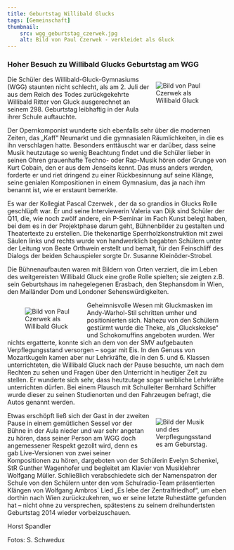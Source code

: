 ```yaml
---
title: Geburtstag Willibald Glucks
tags: [Gemeinschaft]
thumbnail: 
    src: wgg_geburtstag_czerwek.jpg
    alt: Bild von Paul Czerwek - verkleidet als Gluck
---
```

<h3>
    Hoher Besuch zu Willibald Glucks Geburtstag am WGG
</h3>

<figure style="float: right; margin-left: 15px; width: 25%; margin-bottom: 15px">
    <img src ="images/wgg_geburtstag_czerwek2.jpg" alt="Bild von Paul Czerwek als Willibald Gluck"></img>
</figure>

Die Schüler des Willibald-Gluck-Gymnasiums (WGG) staunten nicht schlecht, als am 2. Juli der aus dem Reich des Todes zurückgekehrte 
Willibald Ritter von Gluck ausgerechnet an seinem 298. Geburtstag leibhaftig in der Aula ihrer Schule auftauchte.

Der Opernkomponist wunderte sich ebenfalls sehr über die modernen Zeiten, das „Kaff“ Neumarkt und die gymnasialen Räumlichkeiten, in 
die es ihn verschlagen hatte. Besonders enttäuscht war er darüber, dass seine Musik heutzutage so wenig Beachtung findet und die Schüler 
lieber in seinen Ohren grauenhafte Techno- oder Rap-Musik hören oder Grunge von Kurt Cobain, den er aus dem Jenseits kennt. Das muss anders 
werden, forderte er und riet dringend zu einer Rückbesinnung auf seine Klänge, seine genialen Kompositionen in einem Gymnasium, das ja nach 
ihm benannt ist, wie er erstaunt bemerkte.

Es war der Kollegiat Pascal Czerwek , der da so grandios in Glucks Rolle geschlüpft war. Er und seine Interviewerin Valeria van Dijk 
sind Schüler der Q11, die, wie noch zwölf andere, ein P-Seminar im Fach Kunst belegt haben, bei dem es in der Projektphase darum geht, 
Bühnenbilder zu gestalten und Theatertexte zu erstellen. Die thekenartige Sperrholzkonstruktion mit zwei Säulen links und rechts wurde von 
handwerklich begabten Schülern unter der Leitung von Beate Orthwein erstellt und bemalt, für den Feinschliff des Dialogs der beiden 
Schauspieler sorgte Dr. Susanne Kleinöder-Strobel.

Die Bühnenaufbauten waren mit Bildern von Orten verziert, die im Leben des weitgereisten Willibald Gluck eine große Rolle spielten; sie 
zeigten z.B. sein Geburtshaus im nahegelegenen Erasbach, den Stephansdom in Wien, den Mailänder Dom und Londoner Sehenswürdigkeiten.


<figure style="float: left; margin-right: 15px; width: 25%; margin-bottom: 15px">
    <img src="images/wgg_geburtstag_czerwek.jpg" alt="Bild von Paul Czerwek als Willibald Gluck"></img>
</figure>

<p>
    Geheimnisvolle Wesen mit Gluckmasken im Andy-Warhol-Stil schritten umher und positionierten sich. Nahezu von den Schülern gestürmt 
    wurde die Theke, als „Gluckskekse“ und Schokomuffins angeboten wurden. Wer nichts ergatterte, konnte sich an dem von der SMV 
    aufgebauten Verpflegungsstand versorgen – sogar mit Eis. In den Genuss von Mozartkugeln kamen aber nur Lehrkräfte, die in den 5. und 6. 
    Klassen unterrichteten, die Willibald Gluck nach der Pause besuchte, um nach dem Rechten zu sehen und Fragen über den Unterricht in 
    heutiger Zeit zu stellen. Er wunderte sich sehr, dass heutzutage sogar weibliche Lehrkräfte unterrichten dürfen. Bei einem Plausch 
    mit Schulleiter Bernhard Schiffer wurde dieser zu seinen Studienorten und den Fahrzeugen befragt, die Autos genannt werden.
</p>

<figure style="float: right; margin-left: 15px; width: 25%; margin-bottom: 15px">
    <img src="images/wgg_geburtstag_verpflegung.jpg" alt="Bild der Musik und des Verpflegungsstandes am Geburstag."></img>
</figure>

<p>
    Etwas erschöpft ließ sich der Gast in der zweiten Pause in einem gemütlichen Sessel vor der Bühne in der Aula nieder und war sehr 
    angetan zu hören, dass seiner Person am WGG doch angemessener Respekt gezollt wird, denn es gab Live-Versionen von zwei seiner 
    Kompositionen zu hören, dargeboten von der Schülerin Evelyn Schenkel, StR Gunther Wagenhofer und begleitet am Klavier von Musiklehrer
    Wolfgang Müller. Schließlich verabschiedete sich der Namenspatron der Schule von den Schülern unter den vom Schulradio-Team 
    präsentierten Klängen von Wolfgang Ambros` Lied „Es lebe der Zentralfriedhof“, um eben dorthin nach Wien zurückzukehren, wo er seine 
    letzte Ruhestätte gefunden hat – nicht ohne zu versprechen, spätestens zu seinem dreihundertsten Geburtstag 2014 wieder vorbeizuschauen.
</p>


<p>
    Horst Spandler
</p>
<p>
    Fotos: S. Schwedux
</p>